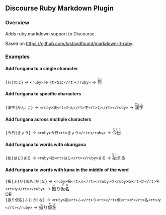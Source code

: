 ## Discourse Ruby Markdown Plugin

### Overview

Adds ruby markdown support to Discourse.

Based on https://github.com/lostandfound/markdown-it-ruby.

### Examples

#### Add furigana to a single character
`{何|なに}` &rarr; `<ruby>何<rt>なに</rt></ruby>` &rarr; <ruby>何<rt>なに</rt></ruby>

#### Add furigana to specific characters

`{漢字|かん|じ}` &rarr; `<ruby>漢<rt>かん</rt>字<rt>じ</rt></ruby>` &rarr; <ruby>漢<rt>かん</rt>字<rt>じ</rt></ruby>

#### Add furigana across multiple characters
`{今日|きょう}` &rarr; `<ruby>今日<rt>きょう</rt></ruby>` &rarr; <ruby>今日<rt>きょう</rt></ruby>

#### Add furigana to words with okurigana
`{始|はじ}まる` &rarr; `<ruby>始<rt>はじ</rt></ruby>まる` &rarr; <ruby>始<rt>はじ</rt></ruby>まる

#### Add furigana to words with kana in the middle of the word
`{振|ふ}り{仮名|が|な}` &rarr; `<ruby>振<rt>ふ</rt></ruby>り<ruby>仮<rt>が</rt>名<rt>な</rt></ruby>` &rarr; <ruby>振<rt>ふ</rt></ruby>り<ruby>仮<rt>が</rt>名<rt>な</rt></ruby>
<br/>
OR
<br/>
`{振り仮名|ふ||が|な}` &rarr; `<ruby>振<rt>ふ</rt>り<rt></rt>仮<rt>が</rt>名<rt>な</rt></ruby>` &rarr; <ruby>振<rt>ふ</rt>り<rt></rt>仮<rt>が</rt>名<rt>な</rt></ruby>
